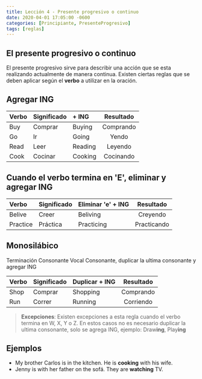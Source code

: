```yaml
---
title: Lección 4 - Presente progresivo o continuo
date: 2020-04-01 17:05:00 -0600
categories: [Principiante, PresenteProgresivo]
tags: [reglas]
---
```


## El presente progresivo o continuo

El presente progresivo sirve para describir una acción que se esta realizando actualmente de manera continua. Existen ciertas reglas que se deben aplicar según el **verbo** a utilizar en la oración.

## Agregar ING

|Verbo | Significado | + ING | Resultado |
|:---|:--|:--|:---:|
| Buy | Comprar | Buying | Comprando |
| Go | Ir | Going | Yendo |
| Read | Leer | Reading | Leyendo |
| Cook | Cocinar | Cooking | Cocinando |


## Cuando el verbo termina en 'E', eliminar y agregar ING

|Verbo | Significado | Eliminar 'e' + ING | Resultado |
|:---|:--|:--|:---:|
| Belive | Creer | Beliving | Creyendo |
| Practice | Práctica | Practicing | Practicando |


## Monosilábico 
Terminación Consonante Vocal Consonante, duplicar la ultima consonante y agregar ING

|Verbo | Significado | Duplicar + ING | Resultado |
|:---|:--|:--|:---:|
| Shop | Comprar | Shopping | Comprando |
| Run | Correr | Running | Corriendo |

> **Excepciones**: Existen excepciones a esta regla cuando el verbo termina en W, X, Y o Z. En estos casos no es necesario duplicar la ultima consonante, solo se agrega ING, ejemplo: Draw**ing**, Play**ing**


## Ejemplos

* My brother Carlos is in the kitchen. He is **cooking** with his wife.
* Jenny is with her father on the sofá. They are **watching** TV.